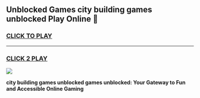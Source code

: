 
## Unblocked Games city building games unblocked Play Online 👋
<h3>
<a href="https://news.freeplayer.one?title=city_building_games_unblocked&ref=17F">CLICK TO PLAY</a></h3>
<hr>

<h3>
<a href="https://news.freeplayer.one?title=city_building_games_unblocked&ref=17F">CLICK 2 PLAY</a>
  
</h3>

<a href="https://news.freeplayer.one?title=city_building_games_unblocked&ref=17F/"><img src="https://clearcache.store/games.png"></a>


**city building games unblocked games unblocked: Your Gateway to Fun and Accessible Online Gaming**
